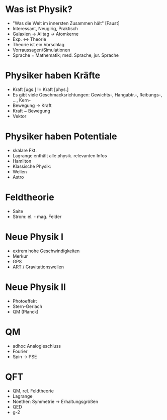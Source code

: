 # Was ist Physik?
- "Was die Welt im innersten Zusammen hält" \[Faust\]
- Interessant, Neugirig, Praktisch
- Galaxien -> Alltag -> Atomkerne
- Exp. <-> Theorie
- Theorie ist ein Vorschlag
- Vorraussagen/Simulationen
- Sprache = Mathematik; med. Sprache, jur. Sprache

# Physiker haben Kräfte
- Kraft \[ugs.\] != Kraft \[phys.\]
- Es gibt viele Geschmacksrichtungen: Gewichts-, Hangabtr.-, Reibungs-, ..., Kern-
- Bewegung -> Kraft
- Kraft ~ Bewegung
- Vektor

# Physiker haben Potentiale
- skalare Fkt.
- Lagrange enthält alle physik. relevanten Infos
- Hamilton
- Klassische Physik:
 - Wellen
 - Astro

# Feldtheorie
- Saite
- Strom: el. - mag. Felder

# Neue Physik I
- extrem hohe Geschwindigkeiten
- Merkur
- GPS
- ART / Gravitationswellen

# Neue Physik II
- Photoeffekt
- Stern-Gerlach
- QM (Planck)

# QM
- adhoc Analogieschluss
- Fourier
- Spin -> PSE

# QFT
- QM, rel. Feldtheorie
- Lagrange
- Noether: Symmetrie -> Erhaltungsgrößen
- QED
- g-2
